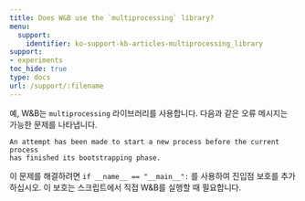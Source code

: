 ```yaml
---
title: Does W&B use the `multiprocessing` library?
menu:
  support:
    identifier: ko-support-kb-articles-multiprocessing_library
support:
- experiments
toc_hide: true
type: docs
url: /support/:filename
---
```


예, W&B는 `multiprocessing` 라이브러리를 사용합니다. 다음과 같은 오류 메시지는 가능한 문제를 나타냅니다.

```
An attempt has been made to start a new process before the current process 
has finished its bootstrapping phase.
```

이 문제를 해결하려면 `if __name__ == "__main__":` 를 사용하여 진입점 보호를 추가하십시오. 이 보호는 스크립트에서 직접 W&B를 실행할 때 필요합니다.
